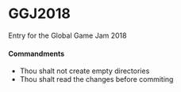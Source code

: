 # GGJ2018
Entry for the Global Game Jam 2018

#### Commandments
- Thou shalt not create empty directories
- Thou shalt read the changes before commiting

